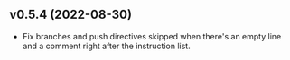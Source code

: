 ## v0.5.4 (2022-08-30)
- Fix branches and push directives skipped when there's an empty line
  and a comment right after the instruction list.
